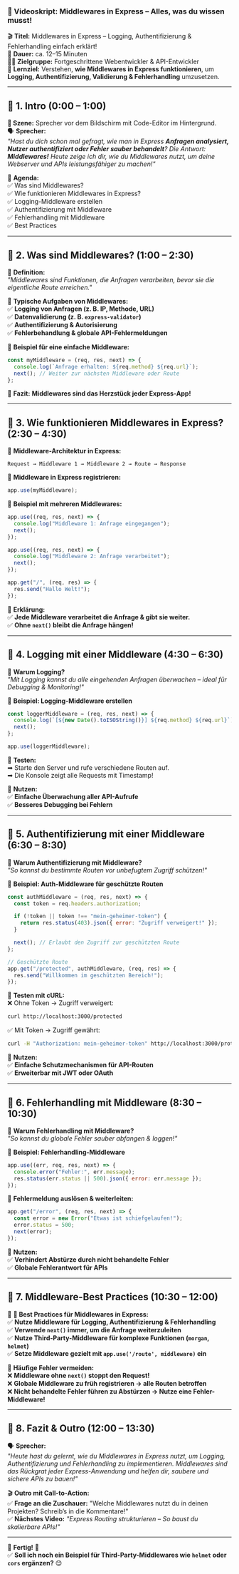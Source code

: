 ### **📜 Videoskript: Middlewares in Express – Alles, was du wissen musst!**

🎬 **Titel:** Middlewares in Express – Logging, Authentifizierung & Fehlerhandling einfach erklärt!  
🎤 **Dauer:** ca. 12–15 Minuten  
👨‍🏫 **Zielgruppe:** Fortgeschrittene Webentwickler & API-Entwickler  
🎯 **Lernziel:** Verstehen, **wie Middlewares in Express funktionieren**, um **Logging, Authentifizierung, Validierung & Fehlerhandling** umzusetzen.

---

## **🔹 1. Intro (0:00 – 1:00)**

**🎥 Szene:** Sprecher vor dem Bildschirm mit Code-Editor im Hintergrund.  
🗣️ **Sprecher:**  
_"Hast du dich schon mal gefragt, wie man in Express **Anfragen analysiert, Nutzer authentifiziert oder Fehler sauber behandelt**? Die Antwort: **Middlewares!** Heute zeige ich dir, wie du Middlewares nutzt, um deine Webserver und APIs leistungsfähiger zu machen!"_

📌 **Agenda:**  
✅ Was sind Middlewares?  
✅ Wie funktionieren Middlewares in Express?  
✅ Logging-Middleware erstellen  
✅ Authentifizierung mit Middleware  
✅ Fehlerhandling mit Middleware  
✅ Best Practices

---

## **🔹 2. Was sind Middlewares? (1:00 – 2:30)**

📌 **Definition:**  
_"Middlewares sind Funktionen, die Anfragen verarbeiten, bevor sie die eigentliche Route erreichen."_

📌 **Typische Aufgaben von Middlewares:**  
✅ **Logging von Anfragen (z. B. IP, Methode, URL)**  
✅ **Datenvalidierung (z. B. `express-validator`)**  
✅ **Authentifizierung & Autorisierung**  
✅ **Fehlerbehandlung & globale API-Fehlermeldungen**

📌 **Beispiel für eine einfache Middleware:**

```javascript
const myMiddleware = (req, res, next) => {
  console.log(`Anfrage erhalten: ${req.method} ${req.url}`);
  next(); // Weiter zur nächsten Middleware oder Route
};
```

🎯 **Fazit:** **Middlewares sind das Herzstück jeder Express-App!**

---

## **🔹 3. Wie funktionieren Middlewares in Express? (2:30 – 4:30)**

📌 **Middleware-Architektur in Express:**

```plaintext
Request → Middleware 1 → Middleware 2 → Route → Response
```

📌 **Middleware in Express registrieren:**

```javascript
app.use(myMiddleware);
```

📌 **Beispiel mit mehreren Middlewares:**

```javascript
app.use((req, res, next) => {
  console.log("Middleware 1: Anfrage eingegangen");
  next();
});

app.use((req, res, next) => {
  console.log("Middleware 2: Anfrage verarbeitet");
  next();
});

app.get("/", (req, res) => {
  res.send("Hallo Welt!");
});
```

🎯 **Erklärung:**  
✅ **Jede Middleware verarbeitet die Anfrage & gibt sie weiter.**  
✅ **Ohne `next()` bleibt die Anfrage hängen!**

---

## **🔹 4. Logging mit einer Middleware (4:30 – 6:30)**

📌 **Warum Logging?**  
_"Mit Logging kannst du alle eingehenden Anfragen überwachen – ideal für Debugging & Monitoring!"_

📌 **Beispiel: Logging-Middleware erstellen**

```javascript
const loggerMiddleware = (req, res, next) => {
  console.log(`[${new Date().toISOString()}] ${req.method} ${req.url}`);
  next();
};

app.use(loggerMiddleware);
```

📌 **Testen:**  
➡ Starte den Server und rufe verschiedene Routen auf.  
➡ Die Konsole zeigt alle Requests mit Timestamp!

🎯 **Nutzen:**  
✅ **Einfache Überwachung aller API-Aufrufe**  
✅ **Besseres Debugging bei Fehlern**

---

## **🔹 5. Authentifizierung mit einer Middleware (6:30 – 8:30)**

📌 **Warum Authentifizierung mit Middleware?**  
_"So kannst du bestimmte Routen vor unbefugtem Zugriff schützen!"_

📌 **Beispiel: Auth-Middleware für geschützte Routen**

```javascript
const authMiddleware = (req, res, next) => {
  const token = req.headers.authorization;

  if (!token || token !== "mein-geheimer-token") {
    return res.status(403).json({ error: "Zugriff verweigert!" });
  }

  next(); // Erlaubt den Zugriff zur geschützten Route
};

// Geschützte Route
app.get("/protected", authMiddleware, (req, res) => {
  res.send("Willkommen im geschützten Bereich!");
});
```

📌 **Testen mit cURL:**  
❌ Ohne Token → Zugriff verweigert:

```bash
curl http://localhost:3000/protected
```

✅ Mit Token → Zugriff gewährt:

```bash
curl -H "Authorization: mein-geheimer-token" http://localhost:3000/protected
```

🎯 **Nutzen:**  
✅ **Einfache Schutzmechanismen für API-Routen**  
✅ **Erweiterbar mit JWT oder OAuth**

---

## **🔹 6. Fehlerhandling mit Middleware (8:30 – 10:30)**

📌 **Warum Fehlerhandling mit Middleware?**  
_"So kannst du globale Fehler sauber abfangen & loggen!"_

📌 **Beispiel: Fehlerhandling-Middleware**

```javascript
app.use((err, req, res, next) => {
  console.error("Fehler:", err.message);
  res.status(err.status || 500).json({ error: err.message });
});
```

📌 **Fehlermeldung auslösen & weiterleiten:**

```javascript
app.get("/error", (req, res, next) => {
  const error = new Error("Etwas ist schiefgelaufen!");
  error.status = 500;
  next(error);
});
```

🎯 **Nutzen:**  
✅ **Verhindert Abstürze durch nicht behandelte Fehler**  
✅ **Globale Fehlerantwort für APIs**

---

## **🔹 7. Middleware-Best Practices (10:30 – 12:00)**

📌 **🚀 Best Practices für Middlewares in Express:**  
✅ **Nutze Middleware für Logging, Authentifizierung & Fehlerhandling**  
✅ **Verwende `next()` immer, um die Anfrage weiterzuleiten**  
✅ **Nutze Third-Party-Middleware für komplexe Funktionen (`morgan`, `helmet`)**  
✅ **Setze Middleware gezielt mit `app.use('/route', middleware)` ein**

📌 **Häufige Fehler vermeiden:**  
❌ **Middleware ohne `next()` stoppt den Request!**  
❌ **Globale Middleware zu früh registrieren → alle Routen betroffen**  
❌ **Nicht behandelte Fehler führen zu Abstürzen → Nutze eine Fehler-Middleware!**

---

## **🔹 8. Fazit & Outro (12:00 – 13:30)**

🗣️ **Sprecher:**  
_"Heute hast du gelernt, wie du Middlewares in Express nutzt, um Logging, Authentifizierung und Fehlerhandling zu implementieren. Middlewares sind das Rückgrat jeder Express-Anwendung und helfen dir, saubere und sichere APIs zu bauen!"_

🎬 **Outro mit Call-to-Action:**  
✅ **Frage an die Zuschauer:** "Welche Middlewares nutzt du in deinen Projekten? Schreib’s in die Kommentare!"  
✅ **Nächstes Video:** _"Express Routing strukturieren – So baust du skalierbare APIs!"_

---

🎯 **Fertig!** 🎯  
✅ **Soll ich noch ein Beispiel für Third-Party-Middlewares wie `helmet` oder `cors` ergänzen?** 😊
